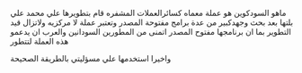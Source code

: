 ماهو السودكوين 
هو عملة معماه كسائرالعملات المشفره قام بتطويرها علي
محمد علي بلتها بعد بحث وجهدكبير من عدة برامج مفتوحة المصدر
وتعتبر عملة لا مركزيه ولاتزال قيد التطوير بما ان
برنامجها مفتوح المصدر اتمنى من 
المطورين السودانين والعرب ان يدعمو هذه العملة لتتطور 



























واخيرا استخدمها علي مسؤليتي 
بالطريقة الصحيحة
